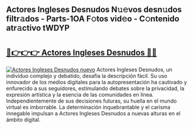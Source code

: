 ## Actores Ingleses Desnudos N𝚞𝚎vos desn𝚞dos filtr𝚊dos - Parts-1OA F𝚘tos vid𝚎o - C𝚘ntenido atr𝚊ctivo tWDYP

# <h2><a href="http://mba34k.tromn.icu/?c=Actores+Ingleses+Desnudos">🔗👉👉👉 Actores Ingleses Desnudos 🔗🔗</a></h2>

[![Actores Ingleses Desnudos nuevo](https://i.imgur.com/pEAQMta.gif)](http://mba34k.tromn.icu/?c=Actores+Ingleses+Desnudos)
Actores Ingleses Desnudos, un individuo complejo y debatido, desafía la descripción fácil. Su uso innovador de los medios digitales para la autopresentación ha cautivado y enfurecido a sus seguidores, estimulando debates sobre la privacidad, la expresión artística y la esencia de las comunidades en línea. Independientemente de sus decisiones futuras, su huella en el mundo virtual es imborrable. La determinación inquebrantable y el carisma innegable impulsan a Actores Ingleses Desnudos a nuevas alturas en el ámbito digital.
